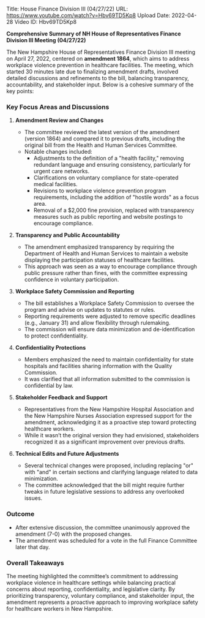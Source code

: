Title: House Finance Division III (04/27/22)
URL: https://www.youtube.com/watch?v=Hbv69TD5Kp8
Upload Date: 2022-04-28
Video ID: Hbv69TD5Kp8

**Comprehensive Summary of NH House of Representatives Finance Division III Meeting (04/27/22)**

The New Hampshire House of Representatives Finance Division III meeting on April 27, 2022, centered on **amendment 1864**, which aims to address workplace violence prevention in healthcare facilities. The meeting, which started 30 minutes late due to finalizing amendment drafts, involved detailed discussions and refinements to the bill, balancing transparency, accountability, and stakeholder input. Below is a cohesive summary of the key points:

### **Key Focus Areas and Discussions**
1. **Amendment Review and Changes**  
   - The committee reviewed the latest version of the amendment (version 1864) and compared it to previous drafts, including the original bill from the Health and Human Services Committee.  
   - Notable changes included:  
     - Adjustments to the definition of a "health facility," removing redundant language and ensuring consistency, particularly for urgent care networks.  
     - Clarifications on voluntary compliance for state-operated medical facilities.  
     - Revisions to workplace violence prevention program requirements, including the addition of "hostile words" as a focus area.  
     - Removal of a $2,000 fine provision, replaced with transparency measures such as public reporting and website postings to encourage compliance.  

2. **Transparency and Public Accountability**  
   - The amendment emphasized transparency by requiring the Department of Health and Human Services to maintain a website displaying the participation statuses of healthcare facilities.  
   - This approach was seen as a way to encourage compliance through public pressure rather than fines, with the committee expressing confidence in voluntary participation.  

3. **Workplace Safety Commission and Reporting**  
   - The bill establishes a Workplace Safety Commission to oversee the program and advise on updates to statutes or rules.  
   - Reporting requirements were adjusted to remove specific deadlines (e.g., January 31) and allow flexibility through rulemaking.  
   - The commission will ensure data minimization and de-identification to protect confidentiality.  

4. **Confidentiality Protections**  
   - Members emphasized the need to maintain confidentiality for state hospitals and facilities sharing information with the Quality Commission.  
   - It was clarified that all information submitted to the commission is confidential by law.  

5. **Stakeholder Feedback and Support**  
   - Representatives from the New Hampshire Hospital Association and the New Hampshire Nurses Association expressed support for the amendment, acknowledging it as a proactive step toward protecting healthcare workers.  
   - While it wasn’t the original version they had envisioned, stakeholders recognized it as a significant improvement over previous drafts.  

6. **Technical Edits and Future Adjustments**  
   - Several technical changes were proposed, including replacing "or" with "and" in certain sections and clarifying language related to data minimization.  
   - The committee acknowledged that the bill might require further tweaks in future legislative sessions to address any overlooked issues.  

### **Outcome**  
- After extensive discussion, the committee unanimously approved the amendment (7-0) with the proposed changes.  
- The amendment was scheduled for a vote in the full Finance Committee later that day.  

### **Overall Takeaways**  
The meeting highlighted the committee’s commitment to addressing workplace violence in healthcare settings while balancing practical concerns about reporting, confidentiality, and legislative clarity. By prioritizing transparency, voluntary compliance, and stakeholder input, the amendment represents a proactive approach to improving workplace safety for healthcare workers in New Hampshire.